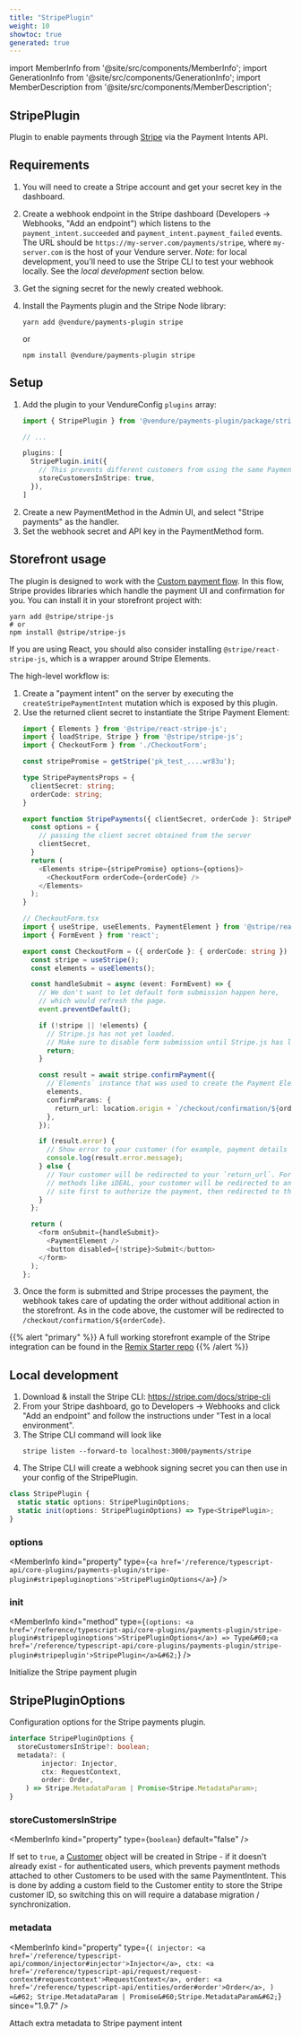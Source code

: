 ```yaml
---
title: "StripePlugin"
weight: 10
showtoc: true
generated: true
---
```

<!-- This file was generated from the Vendure source. Do not modify. Instead, re-run the "docs:build" script -->
import MemberInfo from '@site/src/components/MemberInfo';
import GenerationInfo from '@site/src/components/GenerationInfo';
import MemberDescription from '@site/src/components/MemberDescription';


## StripePlugin

<GenerationInfo sourceFile="packages/payments-plugin/src/stripe/stripe.plugin.ts" sourceLine="159" packageName="@vendure/payments-plugin" />

Plugin to enable payments through [Stripe](https://stripe.com/docs) via the Payment Intents API.

## Requirements

1. You will need to create a Stripe account and get your secret key in the dashboard.
2. Create a webhook endpoint in the Stripe dashboard (Developers -> Webhooks, "Add an endpoint") which listens to the `payment_intent.succeeded`
and `payment_intent.payment_failed` events. The URL should be `https://my-server.com/payments/stripe`, where
`my-server.com` is the host of your Vendure server. *Note:* for local development, you'll need to use
the Stripe CLI to test your webhook locally. See the _local development_ section below.
3. Get the signing secret for the newly created webhook.
4. Install the Payments plugin and the Stripe Node library:

    `yarn add @vendure/payments-plugin stripe`

    or

    `npm install @vendure/payments-plugin stripe`

## Setup

1. Add the plugin to your VendureConfig `plugins` array:
    ```ts
    import { StripePlugin } from '@vendure/payments-plugin/package/stripe';

    // ...

    plugins: [
      StripePlugin.init({
        // This prevents different customers from using the same PaymentIntent
        storeCustomersInStripe: true,
      }),
    ]
    ````
2. Create a new PaymentMethod in the Admin UI, and select "Stripe payments" as the handler.
3. Set the webhook secret and API key in the PaymentMethod form.

## Storefront usage

The plugin is designed to work with the [Custom payment flow](https://stripe.com/docs/payments/accept-a-payment?platform=web&ui=elements).
In this flow, Stripe provides libraries which handle the payment UI and confirmation for you. You can install it in your storefront project
with:

```shell
yarn add @stripe/stripe-js
# or
npm install @stripe/stripe-js
```

If you are using React, you should also consider installing `@stripe/react-stripe-js`, which is a wrapper around Stripe Elements.

The high-level workflow is:
1. Create a "payment intent" on the server by executing the `createStripePaymentIntent` mutation which is exposed by this plugin.
2. Use the returned client secret to instantiate the Stripe Payment Element:
   ```ts
   import { Elements } from '@stripe/react-stripe-js';
   import { loadStripe, Stripe } from '@stripe/stripe-js';
   import { CheckoutForm } from './CheckoutForm';

   const stripePromise = getStripe('pk_test_....wr83u');

   type StripePaymentsProps = {
     clientSecret: string;
     orderCode: string;
   }

   export function StripePayments({ clientSecret, orderCode }: StripePaymentsProps) {
     const options = {
       // passing the client secret obtained from the server
       clientSecret,
     }
     return (
       <Elements stripe={stripePromise} options={options}>
         <CheckoutForm orderCode={orderCode} />
       </Elements>
     );
   }
   ```
   ```ts
   // CheckoutForm.tsx
   import { useStripe, useElements, PaymentElement } from '@stripe/react-stripe-js';
   import { FormEvent } from 'react';

   export const CheckoutForm = ({ orderCode }: { orderCode: string }) => {
     const stripe = useStripe();
     const elements = useElements();

     const handleSubmit = async (event: FormEvent) => {
       // We don't want to let default form submission happen here,
       // which would refresh the page.
       event.preventDefault();

       if (!stripe || !elements) {
         // Stripe.js has not yet loaded.
         // Make sure to disable form submission until Stripe.js has loaded.
         return;
       }

       const result = await stripe.confirmPayment({
         //`Elements` instance that was used to create the Payment Element
         elements,
         confirmParams: {
           return_url: location.origin + `/checkout/confirmation/${orderCode}`,
         },
       });

       if (result.error) {
         // Show error to your customer (for example, payment details incomplete)
         console.log(result.error.message);
       } else {
         // Your customer will be redirected to your `return_url`. For some payment
         // methods like iDEAL, your customer will be redirected to an intermediate
         // site first to authorize the payment, then redirected to the `return_url`.
       }
     };

     return (
       <form onSubmit={handleSubmit}>
         <PaymentElement />
         <button disabled={!stripe}>Submit</button>
       </form>
     );
   };
   ```
3. Once the form is submitted and Stripe processes the payment, the webhook takes care of updating the order without additional action
in the storefront. As in the code above, the customer will be redirected to `/checkout/confirmation/${orderCode}`.

{{% alert "primary" %}}
A full working storefront example of the Stripe integration can be found in the
[Remix Starter repo](https://github.com/vendure-ecommerce/storefront-remix-starter/tree/master/app/components/checkout/stripe)
{{% /alert %}}

## Local development

1. Download & install the Stripe CLI: https://stripe.com/docs/stripe-cli
2. From your Stripe dashboard, go to Developers -> Webhooks and click "Add an endpoint" and follow the instructions
under "Test in a local environment".
3. The Stripe CLI command will look like
   ```shell
   stripe listen --forward-to localhost:3000/payments/stripe
   ```
4. The Stripe CLI will create a webhook signing secret you can then use in your config of the StripePlugin.

```ts title="Signature"
class StripePlugin {
  static static options: StripePluginOptions;
  static init(options: StripePluginOptions) => Type<StripePlugin>;
}
```

<div className="members-wrapper">

### options

<MemberInfo kind="property" type={`<a href='/reference/typescript-api/core-plugins/payments-plugin/stripe-plugin#stripepluginoptions'>StripePluginOptions</a>`}   />


### init

<MemberInfo kind="method" type={`(options: <a href='/reference/typescript-api/core-plugins/payments-plugin/stripe-plugin#stripepluginoptions'>StripePluginOptions</a>) => Type&#60;<a href='/reference/typescript-api/core-plugins/payments-plugin/stripe-plugin#stripeplugin'>StripePlugin</a>&#62;`}   />

Initialize the Stripe payment plugin


</div>


## StripePluginOptions

<GenerationInfo sourceFile="packages/payments-plugin/src/stripe/types.ts" sourceLine="21" packageName="@vendure/payments-plugin" />

Configuration options for the Stripe payments plugin.

```ts title="Signature"
interface StripePluginOptions {
  storeCustomersInStripe?: boolean;
  metadata?: (
        injector: Injector,
        ctx: RequestContext,
        order: Order,
    ) => Stripe.MetadataParam | Promise<Stripe.MetadataParam>;
}
```

<div className="members-wrapper">

### storeCustomersInStripe

<MemberInfo kind="property" type={`boolean`} default="false"   />

If set to `true`, a [Customer](https://stripe.com/docs/api/customers) object will be created in Stripe - if
it doesn't already exist - for authenticated users, which prevents payment methods attached to other Customers
to be used with the same PaymentIntent. This is done by adding a custom field to the Customer entity to store
the Stripe customer ID, so switching this on will require a database migration / synchronization.
### metadata

<MemberInfo kind="property" type={`(         injector: <a href='/reference/typescript-api/common/injector#injector'>Injector</a>,         ctx: <a href='/reference/typescript-api/request/request-context#requestcontext'>RequestContext</a>,         order: <a href='/reference/typescript-api/entities/order#order'>Order</a>,     ) =&#62; Stripe.MetadataParam | Promise&#60;Stripe.MetadataParam&#62;`}  since="1.9.7"  />

Attach extra metadata to Stripe payment intent


</div>

